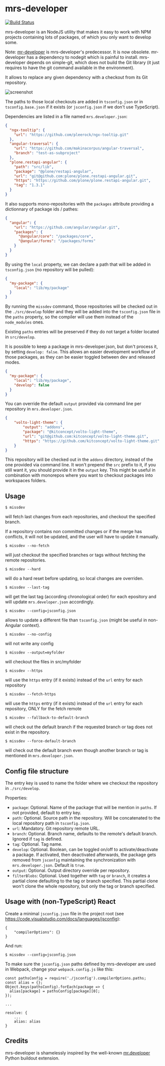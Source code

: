 # mrs-developer

[![Build Status](https://travis-ci.com/collective/mrs-developer.svg?branch=master)](https://travis-ci.com/collective/mrs-developer)

mrs-developer is an NodeJS utility that makes it easy to work with NPM projects containing lots of packages, of which you only want to develop some.

Note: [mr-developer](https://github.com/collective/mr-developer) is mrs-developer's predecessor. It is now obsolete. mr-developer has a dependency to nodegit which is painful to install. mrs-developer depends on simple-git, which does not build the Git library (it just requires to have the git command available in the environment).

It allows to replace any given dependency with a checkout from its Git repository.

![screenshot](https://raw.githubusercontent.com/collective/mrs-developer/master/docs/mrs-developer.jpeg 'Console screenshot')

The paths to those local checkouts are added in `tsconfig.json` or in `tsconfig.base.json` if it exists (or `jsconfig.json` if we don't use TypeScript).

Dependencies are listed in a file named `mrs.developer.json`:

```json
{
  "ngx-tooltip": {
    "url": "https://github.com/pleerock/ngx-tooltip.git"
  },
  "angular-traversal": {
    "url": "https://github.com/makinacorpus/angular-traversal",
    "branch": "test-as-subproject"
  },
  "plone.restapi-angular": {
    "path": "src/lib",
    "package": "@plone/restapi-angular",
    "url": "git@github.com:plone/plone.restapi-angular.git",
    "https": "https://github.com/plone/plone.restapi-angular.git",
    "tag": "1.3.1"
  }
}
```

It also supports mono-repositories with the `packages` attribute providing a dictionnary of package ids / pathes:

```json
{
  "angular": {
    "url": "https://github.com/angular/angular.git",
    "packages": {
      "@angular/core": "/packages/core",
      "@angular/forms": "/packages/forms"
    }
  }
}
```

By using the `local` property, we can declare a path that will be added in `tsconfig.json` (no repository will be pulled):

```json
{
  "my-package": {
    "local": "lib/my/package"
  }
}
```

By running the `missdev` command, those repositories will be checked out in the `./src/develop` folder and they will be added into the `tsconfig.json` file in the `paths` property, so the compiler will use them instead of the `node_modules` ones.

Existing `paths` entries will be preserved if they do not target a folder located in `src/develop`.

It is possible to keep a package in mrs-developer.json, but don't process it, by setting `develop: false`. This allows an easier development workflow of those packages, as they can be easier toggled between dev and released modes.

```json
{
  "my-package": {
    "local": "lib/my/package",
    "develop": false
  }
}
```

You can override the default `output` provided via command line per repository in `mrs.developer.json`.

```json
{
	"volto-light-theme": {
		"output": "addons",
		"package": "@kitconcept/volto-light-theme",
		"url": "git@github.com:kitconcept/volto-light-theme.git",
		"https": "https://github.com/kitconcept/volto-light-theme.git"
	}
}
```

This repository will be checked out in the `addons` directory, instead of the one provided via command line. It won't prepend the `src` prefix to it, if you still want it, you should provide it in the `output` key. This might be useful in combination with monorepos where you want to checkout packages into workspaces folders.

## Usage

```
$ missdev
```

will fetch last changes from each repositories, and checkout the specified branch.

If a repository contains non committed changes or if the merge has conflicts, it will not be updated, and the user will have to update it manually.

```
$ missdev --no-fetch
```

will just checkout the specified branches or tags without fetching the remote repositories.

```
$ missdev --hard
```

will do a hard reset before updating, so local changes are overriden.

```
$ missdev --last-tag
```

will get the last tag (according chronological order) for each epository and will update `mrs.developer.json` accordingly.

```
$ missdev --config=jsconfig.json
```

allows to update a different file than `tsconfig.json` (might be useful in non-Angular context).

```
$ missdev --no-config
```

will not write any config

```
$ missdev --output=myfolder
```

will checkout the files in src/myfolder

```
$ missdev --https
```

will use the `https` entry (if it exists) instead of the `url` entry for each repository

```
$ missdev --fetch-https
```

will use the `https` entry (if it exists) instead of the `url` entry for each repository, ONLY for the fetch remote

```
$ missdev --fallback-to-default-branch
```

will check out the default branch if the requested branch or tag does not exist in the repository.

```
$ missdev --force-default-branch
```

will check out the default branch even though another branch or tag is mentioned in `mrs.developer.json`.

## Config file structure

The entry key is used to name the folder where we checkout the repository in `./src/develop`.

Properties:

- `package`: Optional. Name of the package that will be mention in `paths`. If not provided, default to entry key.
- `path`: Optional. Source path in the repository. Will be concatenated to the local repository path in `tsconfig.json`.
- `url`: Mandatory. Git repository remote URL.
- `branch`: Optional. Branch name, defaults to the remote's default branch. Ignored if `tag` is defined.
- `tag`: Optional. Tag name.
- `develop`: Optional. Boolean, can be toggled on/off to activate/deactivate a package. If activated, then deactivated afterwards, the package gets removed from `jsconfig` maintaining the synchronization with `mrs.developer.json`. Default is `true`.
- `output`: Optional. Output directory override per repository.
- `filterBlobs`: Optional. Used together with `tag` or `branch`, it creates a partial clone defaulting to the tag or branch specified. This partial clone won't clone the whole repository, but only the tag or branch specified.

## Usage with (non-TypeScript) React

Create a minimal `jsconfig.json` file in the project root (see https://code.visualstudio.com/docs/languages/jsconfig):

```
{
    "compilerOptions": {}
}
```

And run:

```
$ missdev --config=jsconfig.json
```

To make sure the `jsconfig.json` paths defined by mrs-developer are used in Webpack, change your `webpack.config.js` like this:

```
const pathsConfig = require('./jsconfig').compilerOptions.paths;
const alias = {};
Object.keys(pathsConfig).forEach(package => {
  alias[package] = pathsConfig[package][0];
});

...

resolve: {
    ...
    alias: alias
}
```

## Credits

mrs-developer is shamelessly inspired by the well-known [mr.developer](https://pypi.python.org/pypi/mr.developer) Python buildout extension.
